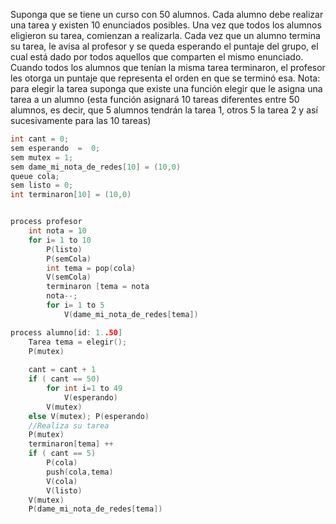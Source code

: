 Suponga que se tiene un curso con 50 alumnos. Cada alumno debe realizar una tarea y existen 10 enunciados posibles. Una vez que todos los alumnos eligieron su tarea,
comienzan a realizarla. Cada vez que un alumno termina su tarea, le avisa al profesor y se queda esperando el puntaje del grupo, el cual está dado por todos aquellos que comparten
el mismo enunciado. Cuando todos los alumnos que tenían la misma tarea terminaron, el profesor les otorga un puntaje que representa el orden en que se terminó esa.
Nota: para elegir la tarea suponga que existe una función
elegir que le asigna una tarea a un alumno (esta función asignará 10 tareas diferentes entre 50 alumnos, es decir, que 5
alumnos tendrán la tarea 1, otros 5 la tarea 2 y así sucesivamente para las 10 tareas)
```C
int cant = 0;
sem esperando  =  0;
sem mutex = 1;
sem dame_mi_nota_de_redes[10] = (10,0)
queue cola;
sem listo = 0;
int terminaron[10] = (10,0)


process profesor
    int nota = 10    
    for i= 1 to 10 
        P(listo)
        P(semCola)
        int tema = pop(cola)
        V(semCola)
        terminaron [tema = nota
        nota--;
        for i= 1 to 5
            V(dame_mi_nota_de_redes[tema])

process alumno[id: 1..50]
    Tarea tema = elegir();
    P(mutex)
	
    cant = cant + 1
    if ( cant == 50)
        for int i=1 to 49
            V(esperando)
        V(mutex)
    else V(mutex); P(esperando) 	
    //Realiza su tarea
    P(mutex)
    terminaron[tema] ++
    if ( cant == 5)
        P(cola)
        push(cola,tema)
        V(cola) 
        V(listo)
    V(mutex)
    P(dame_mi_nota_de_redes[tema]) 
    
```